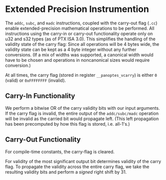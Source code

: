 Extended Precision Instrumention
================================

The `addc`, `subc`, and `madc` instructions, coupled with the carry-out flag
(`.cc`) enable extended-precision mathematical operations to be performed.  All
instructions using the carry-in or carry-out functionality operate only on u32
and s32 types (as of PTX ISA 3.0).  This simplifies the handling of the
validity state of the carry flag:  Since all operations will be 4 bytes wide,
the validity state can be kept as a 4 byte integer without any further
conversions.  (If a mix of widths was supported, a canonical width would have
to be chosen and operations in noncanonical sizes would require conversion.)

At all times, the carry flag (stored in register `__panoptes_vcarry`) is either
`0` (valid) or `0xFFFFFFFF` (invalid).

Carry-In Functionality
----------------------

We perform a bitwise OR of the carry validity bits with our input arguments.
If the carry flag is invalid, the entire output of the `addc/subc/madc`
operation will be invalid as the carried bit would propagate left.  (This left
propagation has been precomputed by how this flag is stored, i.e. all-1's.)

Carry-Out Functionality
-----------------------

For compile-time constants, the carry-flag is cleared.

For validity of the most significant output bit determines validity of the
carry flag.  To propagate the validity across the entire carry flag, we take
the resulting validity bits and perform a _signed_ right shift by 31.
